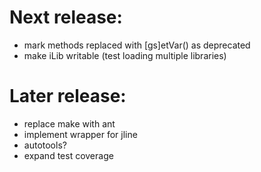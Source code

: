 Next release:
=============
- mark methods replaced with [gs]etVar() as deprecated
- make iLib writable (test loading multiple libraries)

Later release:
==============
- replace make with ant
- implement wrapper for jline
- autotools?
- expand test coverage
